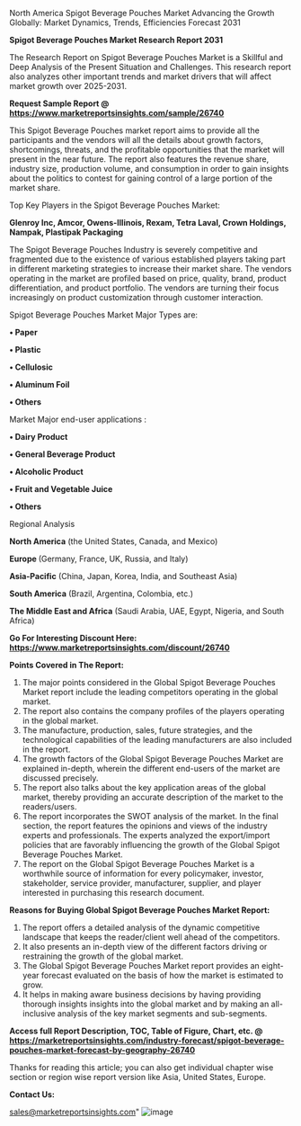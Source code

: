   North America Spigot Beverage Pouches Market Advancing the Growth Globally: Market Dynamics, Trends, Efficiencies Forecast 2031

<strong>Spigot Beverage Pouches Market Research Report 2031</strong>

The Research Report on Spigot Beverage Pouches Market is a Skillful and Deep Analysis of the Present Situation and Challenges. This research report also analyzes other important trends and market drivers that will affect market growth over 2025-2031.

<strong>Request Sample Report @ <a href=https://www.marketreportsinsights.com/sample/26740>https://www.marketreportsinsights.com/sample/26740</a></strong>

This Spigot Beverage Pouches market report aims to provide all the participants and the vendors will all the details about growth factors, shortcomings, threats, and the profitable opportunities that the market will present in the near future. The report also features the revenue share, industry size, production volume, and consumption in order to gain insights about the politics to contest for gaining control of a large portion of the market share.

Top Key Players in the Spigot Beverage Pouches Market:

<strong>Glenroy Inc, Amcor, Owens-Illinois, Rexam, Tetra Laval, Crown Holdings, Nampak, Plastipak Packaging</strong>

The Spigot Beverage Pouches Industry is severely competitive and fragmented due to the existence of various established players taking part in different marketing strategies to increase their market share. The vendors operating in the market are profiled based on price, quality, brand, product differentiation, and product portfolio. The vendors are turning their focus increasingly on product customization through customer interaction.

Spigot Beverage Pouches Market Major Types are:

<strong>• Paper

• Plastic

• Cellulosic

• Aluminum Foil

• Others</strong>

Market Major end-user applications :

<strong>• Dairy Product

• General Beverage Product

• Alcoholic Product

• Fruit and Vegetable Juice

• Others</strong>

Regional Analysis

</u><strong><b>North America</b></strong> (the United States, Canada, and Mexico)

<strong><b>Europe </b></strong>(Germany, France, UK, Russia, and Italy)

<strong><b>Asia-Pacific</b></strong> (China, Japan, Korea, India, and Southeast Asia)

<strong><b>South America</b></strong> (Brazil, Argentina, Colombia, etc.)

<strong><b>The Middle East and Africa</b></strong> (Saudi Arabia, UAE, Egypt, Nigeria, and South Africa)

<strong>Go For Interesting Discount Here: <a href=https://www.marketreportsinsights.com/discount/26740>https://www.marketreportsinsights.com/discount/26740</a></strong>

<strong>Points Covered in The Report:</strong>
<ol>
  <li>The major points considered in the Global Spigot Beverage Pouches Market report include the leading competitors operating in the global market.</li>
  <li>The report also contains the company profiles of the players operating in the global market.</li>
  <li>The manufacture, production, sales, future strategies, and the technological capabilities of the leading manufacturers are also included in the report.</li>
  <li>The growth factors of the Global Spigot Beverage Pouches Market are explained in-depth, wherein the different end-users of the market are discussed precisely.</li>
  <li>The report also talks about the key application areas of the global market, thereby providing an accurate description of the market to the readers/users.</li>
  <li>The report incorporates the SWOT analysis of the market. In the final section, the report features the opinions and views of the industry experts and professionals. The experts analyzed the export/import policies that are favorably influencing the growth of the Global Spigot Beverage Pouches Market.</li>
  <li>The report on the Global Spigot Beverage Pouches Market is a worthwhile source of information for every policymaker, investor, stakeholder, service provider, manufacturer, supplier, and player interested in purchasing this research document.</li>
</ol>
<strong>Reasons for Buying Global Spigot Beverage Pouches Market Report:</strong>

<ol>
  <li>The report offers a detailed analysis of the dynamic competitive landscape that keeps the reader/client well ahead of the competitors.</li>
  <li>It also presents an in-depth view of the different factors driving or restraining the growth of the global market.</li>
  <li>The Global Spigot Beverage Pouches Market report provides an eight-year forecast evaluated on the basis of how the market is estimated to grow.</li>
  <li>It helps in making aware business decisions by having providing thorough insights insights into the global market and by making an all-inclusive analysis of the key market segments and sub-segments.</li>
</ol>
<strong>Access full Report Description, TOC, Table of Figure, Chart, etc. @ <a href=https://marketreportsinsights.com/industry-forecast/spigot-beverage-pouches-market-forecast-by-geography-26740>https://marketreportsinsights.com/industry-forecast/spigot-beverage-pouches-market-forecast-by-geography-26740</a></strong>


Thanks for reading this article; you can also get individual chapter wise section or region wise report version like Asia, United States, Europe.

<strong>Contact Us:</strong>

sales@marketreportsinsights.com"
![image](https://github.com/user-attachments/assets/ad2ad872-327d-41ce-b194-a8ba2da2b785)
